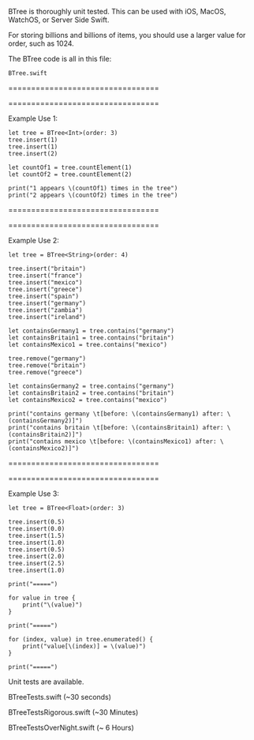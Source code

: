 BTree is thoroughly unit tested. This can be used with iOS, MacOS, WatchOS, or Server Side Swift.

For storing billions and billions of items, you should use a larger value for order, such as 1024.

The BTree code is all in this file:

```
BTree.swift
```

=================================

=================================


Example Use 1:

```
let tree = BTree<Int>(order: 3)
tree.insert(1)
tree.insert(1)
tree.insert(2)

let countOf1 = tree.countElement(1)
let countOf2 = tree.countElement(2)

print("1 appears \(countOf1) times in the tree")
print("2 appears \(countOf2) times in the tree")
```

=================================

=================================

Example Use 2:

```
let tree = BTree<String>(order: 4)

tree.insert("britain")
tree.insert("france")
tree.insert("mexico")
tree.insert("greece")
tree.insert("spain")
tree.insert("germany")
tree.insert("zambia")
tree.insert("ireland")

let containsGermany1 = tree.contains("germany")
let containsBritain1 = tree.contains("britain")
let containsMexico1 = tree.contains("mexico")

tree.remove("germany")
tree.remove("britain")
tree.remove("greece")

let containsGermany2 = tree.contains("germany")
let containsBritain2 = tree.contains("britain")
let containsMexico2 = tree.contains("mexico")

print("contains germany \t[before: \(containsGermany1) after: \(containsGermany2)]")
print("contains britain \t[before: \(containsBritain1) after: \(containsBritain2)]")
print("contains mexico \t[before: \(containsMexico1) after: \(containsMexico2)]")

```

=================================

=================================

Example Use 3:

```
let tree = BTree<Float>(order: 3)

tree.insert(0.5)
tree.insert(0.0)
tree.insert(1.5)
tree.insert(1.0)
tree.insert(0.5)
tree.insert(2.0)
tree.insert(2.5)
tree.insert(1.0)

print("=====")

for value in tree {
    print("\(value)")
}

print("=====")

for (index, value) in tree.enumerated() {
    print("value[\(index)] = \(value)")
}

print("=====")
```

Unit tests are available.

BTreeTests.swift (~30 seconds)

BTreeTestsRigorous.swift (~30 Minutes)

BTreeTestsOverNight.swift (~ 6 Hours)
